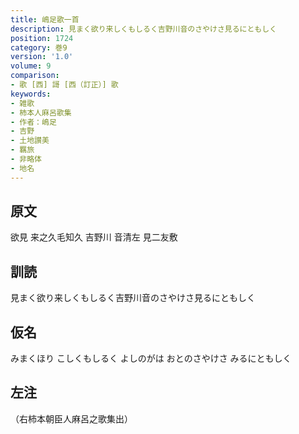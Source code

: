 ```yaml
---
title: 嶋足歌一首
description: 見まく欲り来しくもしるく吉野川音のさやけさ見るにともしく
position: 1724
category: 巻9
version: '1.0'
volume: 9
comparison:
- 歌 [西] 謌 [西（訂正）] 歌
keywords:
- 雑歌
- 柿本人麻呂歌集
- 作者：嶋足
- 吉野
- 土地讃美
- 羈旅
- 非略体
- 地名
---
```


## 原文

欲見 来之久毛知久 吉野川 音清左 見二友敷

## 訓読

見まく欲り来しくもしるく吉野川音のさやけさ見るにともしく

## 仮名

みまくほり こしくもしるく よしのがは おとのさやけさ みるにともしく

## 左注

（右柿本朝臣人麻呂之歌集出）
